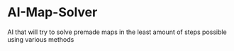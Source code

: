 # AI-Map-Solver
AI that will try to solve premade maps in the least amount of steps possible using various methods
